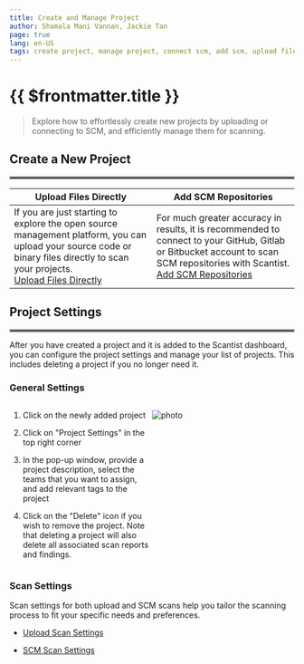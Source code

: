 ```yaml
---
title: Create and Manage Project
author: Shamala Mani Vannan, Jackie Tan
page: true
lang: en-US
tags: create project, manage project, connect scm, add scm, upload file directly
---
```

<ClientOnly>

# {{ $frontmatter.title }}

> Explore how to effortlessly create new projects by uploading or connecting to SCM, and efficiently manage them for scanning.

## Create a New Project

<hr style="border:2px solid gray" />

<table>
    <thead>
        <th width="50%">Upload Files Directly</th>
        <th width="50%">Add SCM Repositories</th>
    </thead>
    <tbody>
        <tr>
            <td>
            If you are just starting to explore the open source management platform, you can upload your source code or binary files directly to scan your projects.
            <br />
            <a href="./Upload-Files-Directly">Upload Files Directly</a>
            </td>
            <td>
            For much greater accuracy in results, it is recommended to connect to your GitHub, Gitlab or Bitbucket account to scan SCM repositories with Scantist.
            <br />
            <a href="./Add-SCM-Repositories">Add SCM Repositories</a>
            </td>
        </tr>
    </tbody>
</table>

## Project Settings

<hr style="border:2px solid gray" />

After you have created a project and it is added to the Scantist dashboard, you can configure the project settings and manage your list of projects. This includes deleting a project if you no longer need it. 

### General Settings

<div style="display: flex;">
<div style="flex: 1;">

1. Click on the newly added project

2. Click on "Project Settings" in the top right corner

3. In the pop-up window, provide a project description, select the teams that you want to assign, and add relevant tags to the project

4. Click on the "Delete" icon if you wish to remove the project. Note that deleting a project will also delete all associated scan reports and findings. 

</div>
<div style="flex: 1;">

![photo]()

</div>
</div>

### Scan Settings

Scan settings for both upload and SCM scans help you tailor the scanning process to fit your specific needs and preferences. 

- [Upload Scan Settings](../Trigger-Scan/Upload-Scan-Settings)

- [SCM Scan Settings](../Trigger-Scan/SCM-Scan-Settings)

</ClientOnly>
